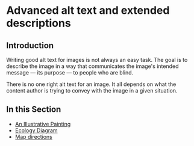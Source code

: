 # Advanced alt text and extended descriptions

## Introduction

Writing good alt text for images is not always an easy task. The goal is to describe the image in a way that communicates the image's intended message — its purpose — to people who are blind.

There is no one right alt text for an image. It all depends on what the content author is trying to convey with the image in a given situation.

## In this Section

- [An Illustrative Painting](illustrative-painting.md)
- [Ecology Diagram](ecology-diagram.md)
- [Map directions](map-directions.md)
